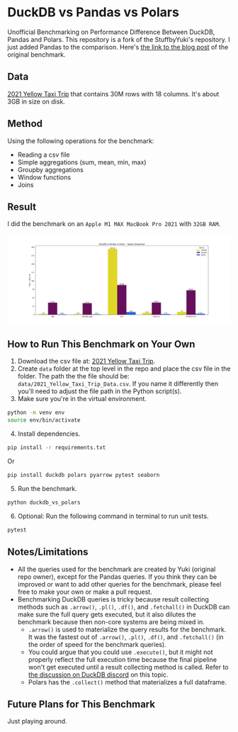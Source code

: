 # DuckDB vs Pandas vs Polars
Unofficial Benchmarking on Performance Difference Between DuckDB, Pandas and Polars. This repository is a fork of the StuffbyYuki's repository. I just added Pandas to the comparison.
Here's [the link to the blog post](https://medium.com/@yukithejapanese/duckdb-vs-polars-which-one-is-faster-61e73a7680e0) of the original benchmark.

## Data
[2021 Yellow Taxi Trip](https://data.cityofnewyork.us/Transportation/2021-Yellow-Taxi-Trip-Data/m6nq-qud6/about_data) that contains 30M rows with 18 columns. It's about 3GB in size on disk. 

## Method
Using the following operations for the benchmark:
- Reading a csv file
- Simple aggregations (sum, mean, min, max)
- Groupby aggregations
- Window functions
- Joins

## Result 
I did the benchmark on an `Apple M1 MAX MacBook Pro 2021` with `32GB RAM`.
\
\
![output](./output.png)

## How to Run This Benchmark on Your Own
1. Download the csv file at: [2021 Yellow Taxi Trip](https://data.cityofnewyork.us/Transportation/2021-Yellow-Taxi-Trip-Data/m6nq-qud6/about_data).
2. Create `data` folder at the top level in the repo and place the csv file in the folder. The path the the file should be: `data/2021_Yellow_Taxi_Trip_Data.csv`. If you name it differently then you'll need to adjust the file path in the Python script(s).
3. Make sure you're in the virtual environment. 
```bash
python -m venv env
source env/bin/activate
```
4. Install dependencies.
```bash
pip install -r requirements.txt
```
Or
```bash
pip install duckdb polars pyarrow pytest seaborn
```
5. Run the benchmark.
```bash
python duckdb_vs_polars
```
6. Optional: Run the following command in terminal to run unit tests. 
```bash
pytest
```

## Notes/Limitations
- All the queries used for the benchmark are created by Yuki (original repo owner), except for the Pandas queries. If you think they can be improved or want to add other queries for the benchmark, please feel free to make your own or make a pull request. 
- Benchmarking DuckDB queries is tricky because result collecting methods such as `.arrow()`, `.pl()`, `.df()`, and `.fetchall()` in DuckDB can make sure the full query gets executed, but it also dilutes the benchmark because then non-core systems are being mixed in.
    - `.arrow()` is used to materialize the query results for the benchmark. It was the fastest out of `.arrow()`, `.pl()`, `.df()`, and `.fetchall()` (in the order of speed for the benchmark queries). 
    - You could argue that you could use `.execute()`, but it might not properly reflect the full execution time because the final pipeline won't get executed until a result collecting method is called. Refer to [the discussion on DuckDB discord](https://discord.com/channels/909674491309850675/921100786098901042/1217841718066413648) on this topic.
    - Polars has the `.collect()` method that materializes a full dataframe.

## Future Plans for This Benchmark
Just playing around.